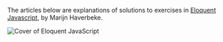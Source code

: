 ---
---

The articles below are explanations of solutions to exercises in [Eloquent Javascript](https://eloquentjavascript.net/), by Marijn Haverbeke.

![Cover of Eloquent JavaScript](eloquent-cover.jpg)